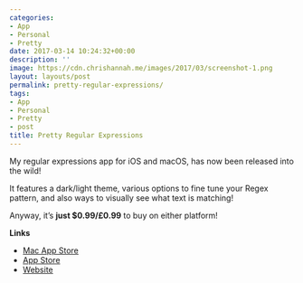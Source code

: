 ```yaml
---
categories:
- App
- Personal
- Pretty
date: 2017-03-14 10:24:32+00:00
description: ''
image: https://cdn.chrishannah.me/images/2017/03/screenshot-1.png
layout: layouts/post
permalink: pretty-regular-expressions/
tags:
- App
- Personal
- Pretty
- post
title: Pretty Regular Expressions
---
```


<div class="kg-card-markdown">
<p>My regular expressions app for iOS and macOS, has now been released into the wild!</p>
<p>It features a dark/light theme, various options to fine tune your Regex pattern, and also ways to visually see what text is matching!</p>
<p>Anyway, it&#8217;s <strong>just $0.99/£0.99</strong> to buy on either platform!</p>
<p><strong>Links</strong></p>
<ul>
<li><a href="https://geo.itunes.apple.com/us/app/pretty-regular-expressions/id1206979893?at=1010l4Hj&amp;ct=myself&amp;ls=1&amp;mt=12">Mac App Store</a></li>
<li><a href="https://geo.itunes.apple.com/us/app/pretty-regular-expressions/id1205878178?at=1010l4Hj&amp;ct=myself&amp;ls=1&amp;mt=8">App Store</a></li>
<li><a href="https://chrishannah.me/Pretty/">Website</a></li>
</ul>
</div>